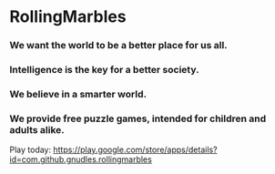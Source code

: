 # RollingMarbles
### We want the world to be a better place for us all.
### Intelligence is the key for a better society.
### We believe in a smarter world.
### We provide free puzzle games, intended for children and adults alike.

Play today: https://play.google.com/store/apps/details?id=com.github.gnudles.rollingmarbles
